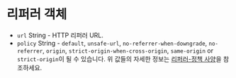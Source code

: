 # 리퍼러 객체

* `url` String - HTTP 리퍼러 URL.
* `policy` String - `default`, `unsafe-url`, `no-referrer-when-downgrade`, `no-referrer`, `origin`, `strict-origin-when-cross-origin`, `same-origin` or `strict-origin`이 될 수 있습니다. 위 값들의 자세한 정보는 [리퍼러-정책 사양](https://developer.mozilla.org/en-US/docs/Web/HTTP/Headers/Referrer-Policy)을 참조하세요.
